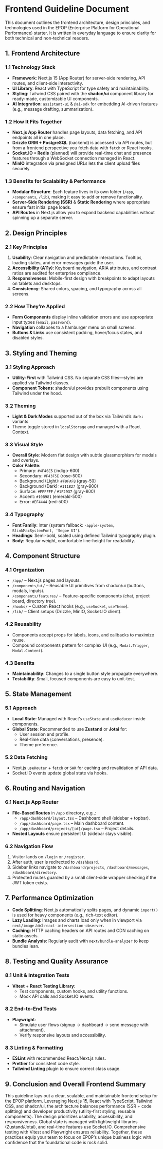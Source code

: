 # Frontend Guideline Document

This document outlines the frontend architecture, design principles, and technologies used in the EPOP (Enterprise Platform for Operational Performance) starter. It is written in everyday language to ensure clarity for both technical and non-technical readers.

## 1. Frontend Architecture

### 1.1 Technology Stack
- **Framework**: Next.js 15 (App Router) for server-side rendering, API routes, and client-side interactivity.
- **UI Library**: React with TypeScript for type safety and maintainability.
- **Styling**: Tailwind CSS paired with the **shadcn/ui** component library for ready-made, customizable UI components.
- **AI Integration**: `assistant-ui` & `@ai-sdk` for embedding AI-driven features (e.g., message drafting, summarization).

### 1.2 How It Fits Together
- **Next.js App Router** handles page layouts, data fetching, and API endpoints all in one place.
- **Drizzle ORM + PostgreSQL** (backend) is accessed via API routes, but from a frontend perspective you fetch data with `fetch` or React hooks.
- **Socket.IO + Redis** (planned) will provide real-time chat and presence features through a WebSocket connection managed in React.
- **MinIO** integration via presigned URLs lets the client upload files securely.

### 1.3 Benefits for Scalability & Performance
- **Modular Structure**: Each feature lives in its own folder (`/app`, `/components`, `/lib`), making it easy to add or remove functionality.
- **Server-Side Rendering (SSR)** & **Static Rendering** where appropriate ensure fast initial page loads.
- **API Routes** in Next.js allow you to expand backend capabilities without spinning up a separate server.

## 2. Design Principles

### 2.1 Key Principles
1. **Usability**: Clear navigation and predictable interactions. Tooltips, loading states, and error messages guide the user.
2. **Accessibility (A11y)**: Keyboard navigation, ARIA attributes, and contrast ratios are audited for enterprise compliance.
3. **Responsiveness**: Mobile-first design with breakpoints to adapt layouts on tablets and desktops.
4. **Consistency**: Shared colors, spacing, and typography across all screens.

### 2.2 How They’re Applied
- **Form Components** display inline validation errors and use appropriate input types (`email`, `password`).
- **Navigation** collapses to a hamburger menu on small screens.
- **Buttons & Links** use consistent padding, hover/focus states, and disabled styles.

## 3. Styling and Theming

### 3.1 Styling Approach
- **Utility-First** with Tailwind CSS. No separate CSS files—styles are applied via Tailwind classes.
- **Component Tokens**: shadcn/ui provides prebuilt components using Tailwind under the hood.

### 3.2 Theming
- **Light & Dark Modes** supported out of the box via Tailwind’s `dark:` variants.
- Theme toggle stored in `localStorage` and managed with a React Context.

### 3.3 Visual Style
- **Overall Style**: Modern flat design with subtle glassmorphism for modals and overlays.
- **Color Palette**:
  - Primary: `#4F46E5` (indigo-600)
  - Secondary: `#F43F5E` (rose-500)
  - Background (Light): `#F9FAFB` (gray-50)
  - Background (Dark): `#111827` (gray-900)
  - Surface: `#FFFFFF` / `#1F2937` (gray-800)
  - Accent: `#10B981` (emerald-500)
  - Error: `#EF4444` (red-500)

### 3.4 Typography
- **Font Family**: Inter (system fallback: `-apple-system, BlinkMacSystemFont, 'Segoe UI'`).
- **Headings**: Semi-bold, scaled using defined Tailwind typography plugin.
- **Body**: Regular weight, comfortable line-height for readability.

## 4. Component Structure

### 4.1 Organization
- `/app/` – Next.js pages and layouts.
- `/components/ui/` – Reusable UI primitives from shadcn/ui (buttons, modals, inputs).
- `/components/features/` – Feature-specific components (chat, project board, directory tree).
- `/hooks/` – Custom React hooks (e.g., `useSocket`, `useTheme`).
- `/lib/` – Client setups (Drizzle, MinIO, Socket.IO client).

### 4.2 Reusability
- Components accept props for labels, icons, and callbacks to maximize reuse.
- Compound components pattern for complex UI (e.g., `Modal.Trigger`, `Modal.Content`).

### 4.3 Benefits
- **Maintainability**: Changes to a single button style propagate everywhere.
- **Testability**: Small, focused components are easy to unit-test.

## 5. State Management

### 5.1 Approach
- **Local State**: Managed with React’s `useState` and `useReducer` inside components.
- **Global State**: Recommended to use **Zustand** or **Jotai** for:
  - User session and profile.
  - Real-time data (conversations, presence).
  - Theme preference.

### 5.2 Data Fetching
- Next.js `useRouter` + `fetch` or `SWR` for caching and revalidation of API data.
- Socket.IO events update global state via hooks.

## 6. Routing and Navigation

### 6.1 Next.js App Router
- **File-Based Routes** in `/app` directory, e.g.,:
  - `/app/dashboard/layout.tsx` – Dashboard shell (sidebar + topbar).
  - `/app/dashboard/page.tsx` – Main dashboard content.
  - `/app/dashboard/projects/[id]/page.tsx` – Project details.
- **Nested Layouts** ensure persistent UI (sidebar stays visible).

### 6.2 Navigation Flow
1. Visitor lands on `/login` or `/register`.
2. After auth, user is redirected to `/dashboard`.
3. Sidebar links navigate to `/dashboard/projects`, `/dashboard/messages`, `/dashboard/directory`.
4. Protected routes guarded by a small client-side wrapper checking if the JWT token exists.

## 7. Performance Optimization

- **Code Splitting**: Next.js automatically splits pages, and dynamic `import()` is used for heavy components (e.g., rich-text editor).
- **Lazy Loading**: Images and charts load only when in viewport via `next/image` and `react-intersection-observer`.
- **Caching**: HTTP caching headers on API routes and CDN caching on static assets.
- **Bundle Analysis**: Regularly audit with `next/bundle-analyzer` to keep bundles lean.

## 8. Testing and Quality Assurance

### 8.1 Unit & Integration Tests
- **Vitest** + **React Testing Library**:
  - Test components, custom hooks, and utility functions.
  - Mock API calls and Socket.IO events.

### 8.2 End-to-End Tests
- **Playwright**:
  - Simulate user flows (signup → dashboard → send message with attachment).
  - Verify responsive layouts and accessibility.

### 8.3 Linting & Formatting
- **ESLint** with recommended React/Next.js rules.
- **Prettier** for consistent code style.
- **Tailwind Linting** plugin to ensure correct class usage.

## 9. Conclusion and Overall Frontend Summary

This guideline lays out a clear, scalable, and maintainable frontend setup for the EPOP platform. Leveraging Next.js 15, React with TypeScript, Tailwind CSS, and shadcn/ui, the architecture balances performance (SSR + code splitting) and developer productivity (utility-first styling, reusable components). The design prioritizes usability, accessibility, and responsiveness. Global state is managed with lightweight libraries (Zustand/Jotai), and real-time features use Socket.IO. Comprehensive testing with Vitest and Playwright ensures reliability. Together, these practices equip your team to focus on EPOP’s unique business logic with confidence that the foundational code is rock solid.